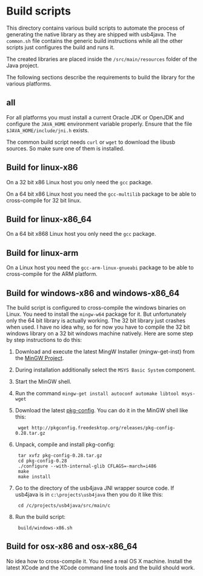 Build scripts
=============

This directory contains various build scripts to automate the process of
generating the native library as they are shipped with usb4java.  The
`common.sh` file contains the generic build instructions while all the other
scripts just configures the build and runs it.

The created libraries are placed inside the `/src/main/resources` folder of
the Java project. 

The following sections describe the requirements to build the library for
the various platforms.


all
---

For all platforms you must install a current Oracle JDK or OpenJDK and
configure the `JAVA_HOME` environment variable properly. Ensure that the file
`$JAVA_HOME/include/jni.h` exists.

The common build script needs `curl` or `wget` to download the libusb
sources. So make sure one of them is installed.


Build for linux-x86
-------------------

On a 32 bit x86 Linux host you only need the `gcc` package.

On a 64 bit x86 Linux host you need the `gcc-multilib` package to be able to
cross-compile for 32 bit linux.
 
 
Build for linux-x86_64
----------------------

On a 64 bit x868 Linux host you only need the `gcc` package.


Build for linux-arm
-------------------

On a Linux host you need the `gcc-arm-linux-gnueabi` package to be able to
cross-compile for the ARM platform.

 
Build for windows-x86 and windows-x86_64
----------------------------------------

The build script is configured to cross-compile the windows binaries on
Linux.  You need to install the `mingw-w64` package for it.  But
unfortunately only the 64 bit library is actually working.  The 32 bit
library just crashes when used.  I have no idea why, so for now you have to
compile the 32 bit windows library on a 32 bit windows machine natively. 
Here are some step by step instructions to do this:

1. Download and execute the latest MingW Installer (mingw-get-inst) from the
   [MinGW Project](http://www.mingw.org/).
2. During installation additionally select the `MSYS Basic System` component.
3. Start the MinGW shell.
4. Run the command `mingw-get install autoconf automake libtool msys-wget`
5. Download the latest [pkg-config](http://www.freedesktop.org/wiki/Software/pkg-config). 
   You can do it in the MinGW shell like this:

        wget http://pkgconfig.freedesktop.org/releases/pkg-config-0.28.tar.gz

6. Unpack, compile and install pkg-config:

        tar xvfz pkg-config-0.28.tar.gz
        cd pkg-config-0.28
        ./configure --with-internal-glib CFLAGS=-march=i486
        make
        make install

7. Go to the directory of the usb4java JNI wrapper source code. If usb4java
   is in `c:\projects\usb4java` then you do it like this:

        cd /c/projects/usb4java/src/main/c

8. Run the build script:

        build/windows-x86.sh


Build for osx-x86 and osx-x86_64
--------------------------------

No idea how to cross-compile it. You need a real OS X machine. Install the
latest XCode and the XCode command line tools and the build should work.
 